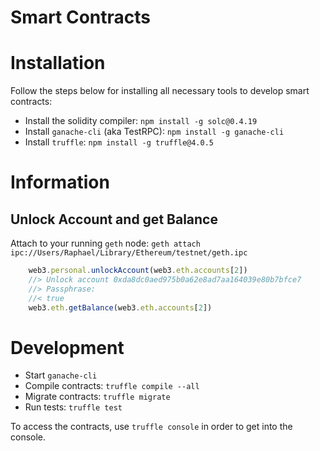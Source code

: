 Smart Contracts
===============

# Installation
Follow the steps below for installing all necessary tools 
to develop smart contracts:

* Install the solidity compiler: `npm install -g solc@0.4.19`
* Install `ganache-cli` (aka TestRPC): `npm install -g ganache-cli`
* Install `truffle`: `npm install -g truffle@4.0.5`

# Information

## Unlock Account and get Balance

Attach to your running `geth` node:  `geth attach ipc://Users/Raphael/Library/Ethereum/testnet/geth.ipc`

```javascript
    web3.personal.unlockAccount(web3.eth.accounts[2])
    //> Unlock account 0xda8dc0aed975b0a62e8ad7aa164039e80b7bfce7
    //> Passphrase:
    //< true
    web3.eth.getBalance(web3.eth.accounts[2])
```  

# Development

* Start `ganache-cli`
* Compile contracts: `truffle compile --all`
* Migrate contracts: `truffle migrate`
* Run tests: `truffle test`

To access the contracts, use `truffle console` in order to get into the console.

